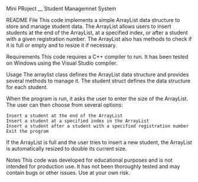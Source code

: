 Mini PRoject __ Student Managemnet System

README File
This code implements a simple ArrayList data structure to store and manage student data. The ArrayList allows users to insert students at the end of the ArrayList, at a specified index, or after a student with a given registration number. The ArrayList also has methods to check if it is full or empty and to resize it if necessary.


Requirements
This code requires a C++ compiler to run. It has been tested on Windows using the Visual Studio compiler.


Usage
The arraylist class defines the ArrayList data structure and provides several methods to manage it. The student struct defines the data structure for each student.

When the program is run, it asks the user to enter the size of the ArrayList. The user can then choose from several options:

    Insert a student at the end of the ArrayList
    Insert a student at a specified index in the ArrayList
    Insert a student after a student with a specified registration number
    Exit the program

If the ArrayList is full and the user tries to insert a new student, the ArrayList is automatically resized to double its current size.


Notes
This code was developed for educational purposes and is not intended for production use. It has not been thoroughly tested and may contain bugs or other issues. Use at your own risk.
